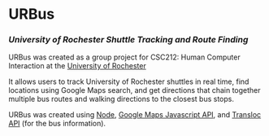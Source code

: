 # URBus
### *University of Rochester Shuttle Tracking and Route Finding*

URBus was created as a group project for CSC212: Human Computer Interaction at the [University of Rochester](http://www.rochester.edu/)

It allows users to track University of Rochester shuttles in real time, find locations using Google Maps search, and get directions that chain together multiple bus routes and walking directions to the closest bus stops. 

URBus was created using [Node](https://nodejs.org/en/), [Google Maps Javascript API](https://developers.google.com/maps/documentation/javascript/), and [Transloc API](https://market.mashape.com/transloc/openapi-1-2) (for the bus information).